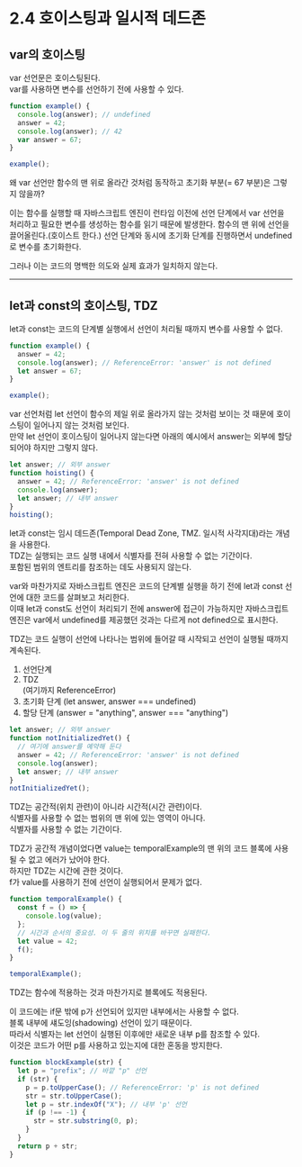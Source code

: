 # 2.4 호이스팅과 일시적 데드존

## var의 호이스팅

var 선언문은 호이스팅된다.  
var를 사용하면 변수를 선언하기 전에 사용할 수 있다.

```js
function example() {
  console.log(answer); // undefined
  answer = 42;
  console.log(answer); // 42
  var answer = 67;
}

example();
```

왜 var 선언만 함수의 맨 위로 올라간 것처럼 동작하고 초기화 부분(= 67 부분)은 그렇지 않을까?

이는 함수를 실행할 때 자바스크립트 엔진이 런타임 이전에 선언 단계에서 var 선언을 처리하고 필요한 변수를 생성하는 함수를 읽기 때문에 발생한다. 함수의 맨 위에 선언을 끌어올린다.(호이스트 한다.) 선언 단계와 동시에 초기화 단계를 진행하면서 undefined로 변수를 초기화한다.

그러나 이는 코드의 명백한 의도와 실제 효과가 일치하지 않는다.

---

## let과 const의 호이스팅, TDZ

let과 const는 코드의 단계별 실행에서 선언이 처리될 때까지 변수를 사용할 수 없다.

```js
function example() {
  answer = 42;
  console.log(answer); // ReferenceError: 'answer' is not defined
  let answer = 67;
}

example();
```

var 선언처럼 let 선언이 함수의 제일 위로 올라가지 않는 것처럼 보이는 것 때문에 호이스팅이 일어나지 않는 것처럼 보인다.  
만약 let 선언이 호이스팅이 일어나지 않는다면 아래의 예시에서 answer는 외부에 할당되어야 하지만 그렇지 않다.

```js
let answer; // 외부 answer
function hoisting() {
  answer = 42; // ReferenceError: 'answer' is not defined
  console.log(answer);
  let answer; // 내부 answer
}
hoisting();
```

let과 const는 임시 데드존(Temporal Dead Zone, TMZ. 일시적 사각지대)라는 개념을 사용한다.  
TDZ는 실행되는 코드 실행 내에서 식별자를 전혀 사용할 수 없는 기간이다.  
포함된 범위의 엔트리를 참조하는 데도 사용되지 않는다.

var와 마찬가지로 자바스크립트 엔진은 코드의 단계별 실행을 하기 전에 let과 const 선언에 대한 코드를 살펴보고 처리한다.  
이때 let과 const도 선언이 처리되기 전에 answer에 접근이 가능하지만 자바스크립트 엔진은 var에서 undefined를 제공했던 것과는 다르게 not defined으로 표시한다.

TDZ는 코드 실행이 선언에 나타나는 범위에 들어갈 때 시작되고 선언이 실행될 때까지 계속된다.

1. 선언단계
2. TDZ  
   (여기까지 ReferenceError)
3. 초기화 단계 (let answer, answer === undefined)
4. 할당 단계 (answer = "anything", answer === "anything")

```js
let answer; // 외부 answer
function notInitializedYet() {
  // 여기에 answer를 예약해 둔다
  answer = 42; // ReferenceError: 'answer' is not defined
  console.log(answer);
  let answer; // 내부 answer
}
notInitializedYet();
```

TDZ는 공간적(위치 관련)이 아니라 시간적(시간 관련)이다.  
식별자를 사용할 수 없는 범위의 맨 위에 있는 영역이 아니다.  
식별자를 사용할 수 없는 기간이다.

TDZ가 공간적 개념이었다면 value는 temporalExample의 맨 위의 코드 블록에 사용될 수 없고 에러가 났어야 한다.  
하지만 TDZ는 시간에 관한 것이다.  
f가 value를 사용하기 전에 선언이 실행되어서 문제가 없다.

```js
function temporalExample() {
  const f = () => {
    console.log(value);
  };
  // 시간과 순서의 중요성. 이 두 줄의 위치를 바꾸면 실패한다.
  let value = 42;
  f();
}

temporalExample();
```

TDZ는 함수에 적용하는 것과 마찬가지로 블록에도 적용된다.

이 코드에는 if문 밖에 p가 선언되어 있지만 내부에서는 사용할 수 없다.  
블록 내부에 섀도잉(shadowing) 선언이 있기 때문이다.  
따라서 식별자는 let 선언이 실행된 이후에만 새로운 내부 p를 참조할 수 있다.  
이것은 코드가 어떤 p를 사용하고 있는지에 대한 혼동을 방지한다.

```js
function blockExample(str) {
  let p = "prefix"; // 바깥 "p" 선언
  if (str) {
    p = p.toUpperCase(); // ReferenceError: 'p' is not defined
    str = str.toUpperCase();
    let p = str.indexOf("X"); // 내부 'p' 선언
    if (p !== -1) {
      str = str.substring(0, p);
    }
  }
  return p + str;
}
```
